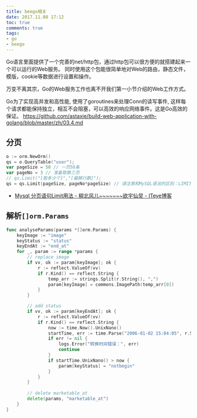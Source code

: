 ```yaml
---
title: beego相关
date: 2017.11.08 17:12
toc: true
comments: true
tags:
- go
- beego
---
```


Go语言里面提供了一个完善的net/http包，通过http包可以很方便的就搭建起来一个可以运行的Web服务。
同时使用这个包能很简单地对Web的路由，静态文件，模版，cookie等数据进行设置和操作。

万变不离其宗，Go的Web服务工作也离不开我们第一小节介绍的Web工作方式。

Go为了实现高并发和高性能, 使用了goroutines来处理Conn的读写事件, 这样每个请求都能保持独立，相互不会阻塞，可以高效的响应网络事件。这是Go高效的保证。
https://github.com/astaxie/build-web-application-with-golang/blob/master/zh/03.4.md


## 分页
```go
o := orm.NewOrm()
qs = o.QueryTable("user");
var pageSize = 50 // 一页50条
var pageNo = 3 // 准备取第三页
// qs.Limit("[取多少个]","[偏移行数]");
qs = qs.Limit(pageSize, pageNo*pageSize) // 请注意和MySQL语法的区别：LIMIT 50*3, 50
```
- [Mysql 分页语句Limit用法 - 柳北风儿~~~~~~~欲宇仙炅 - ITeye博客](http://qimo601.iteye.com/blog/1634748)


## 解析`[]orm.Params`
```go
func analyseParams(params *[]orm.Params) {
	keyImage := "image"
	keyStatus := "status"
	keyEndAt := "end_at"
	for _, param := range *params {
		// replace image
		if vv, ok := param[keyImage]; ok {
			r := reflect.ValueOf(vv)
			if r.Kind() == reflect.String {
				temp_arr := strings.Split(r.String(), ",")
				param[keyImage] = commons.ImagePath(temp_arr[0])
			}
		}

		// add status
		if vv, ok := param[keyEndAt]; ok {
			r := reflect.ValueOf(vv)
			if r.Kind() == reflect.String {
				now := time.Now().UnixNano()
				startTime, err := time.Parse("2006-01-02 15:04:05", r.String())
				if err != nil {
					logs.Error("转换时间错误：", err)
					continue
				}
				if startTime.UnixNano() > now {
					param[keyStatus] = "notbegin"
				}
			}
    	}
    	
    	// delete marketable_at
    	delete(params, "marketable_at")
	}
}
```